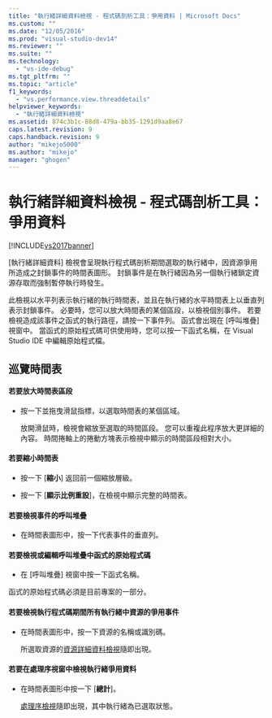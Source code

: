 ```yaml
---
title: "執行緒詳細資料檢視 - 程式碼剖析工具：爭用資料 | Microsoft Docs"
ms.custom: ""
ms.date: "12/05/2016"
ms.prod: "visual-studio-dev14"
ms.reviewer: ""
ms.suite: ""
ms.technology: 
  - "vs-ide-debug"
ms.tgt_pltfrm: ""
ms.topic: "article"
f1_keywords: 
  - "vs.performance.view.threaddetails"
helpviewer_keywords: 
  - "執行緒詳細資料檢視"
ms.assetid: 874c3b1c-88d8-479a-bb35-1291d9aa8e67
caps.latest.revision: 9
caps.handback.revision: 9
author: "mikejo5000"
ms.author: "mikejo"
manager: "ghogen"
---
```

# 執行緒詳細資料檢視 - 程式碼剖析工具：爭用資料
[!INCLUDE[vs2017banner](../code-quality/includes/vs2017banner.md)]

\[執行緒詳細資料\] 檢視會呈現執行程式碼剖析期間選取的執行緒中，因資源爭用所造成之封鎖事件的時間表圖形。  封鎖事件是在執行緒因為另一個執行緒鎖定資源存取而強制暫停執行時發生。  
  
 此檢視以水平列表示執行緒的執行時間表，並且在執行緒的水平時間表上以垂直列表示封鎖事件。  必要時，您可以放大時間表的某個區段，以檢視個別事件。  若要檢視造成該事件之函式的執行路徑，請按一下事件列。  函式會出現在 \[呼叫堆疊\] 視窗中。  當函式的原始程式碼可供使用時，您可以按一下函式名稱，在 Visual Studio IDE 中編輯原始程式檔。  
  
## 巡覽時間表  
  
#### 若要放大時間表區段  
  
-   按一下並拖曳滑鼠指標，以選取時間表的某個區域。  
  
     放開滑鼠時，檢視會縮放至選取的時間區段。  您可以重複此程序放大更詳細的內容。  時間捲軸上的捲動方塊表示檢視中顯示的時間區段相對大小。  
  
#### 若要縮小時間表  
  
-   按一下 \[**縮小**\] 返回前一個縮放層級。  
  
-   按一下 \[**顯示比例重設**\]，在檢視中顯示完整的時間表。  
  
#### 若要檢視事件的呼叫堆疊  
  
-   在時間表圖形中，按一下代表事件的垂直列。  
  
#### 若要檢視或編輯呼叫堆疊中函式的原始程式碼  
  
-   在 \[呼叫堆疊\] 視窗中按一下函式名稱。  
  
 函式的原始程式碼必須是目前專案的一部分。  
  
#### 若要檢視執行程式碼期間所有執行緒中資源的爭用事件  
  
-   在時間表圖形中，按一下資源的名稱或識別碼。  
  
     所選取資源的[資源詳細資料檢視](../profiling/resource-details-view-contention-data.md)隨即出現。  
  
#### 若要在處理序視窗中檢視執行緒爭用資料  
  
-   在時間表圖形中按一下 \[**總計**\]。  
  
     [處理序檢視](../profiling/process-view-contention-data.md)隨即出現，其中執行緒為已選取狀態。